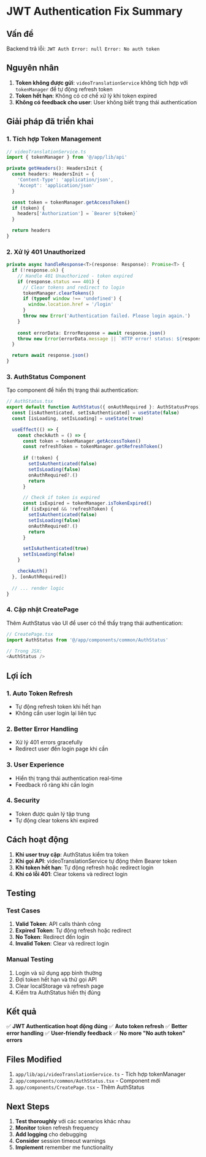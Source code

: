 # JWT Authentication Fix Summary

## Vấn đề
Backend trả lỗi: `JWT Auth Error: null Error: No auth token`

## Nguyên nhân
1. **Token không được gửi**: `videoTranslationService` không tích hợp với `tokenManager` để tự động refresh token
2. **Token hết hạn**: Không có cơ chế xử lý khi token expired
3. **Không có feedback cho user**: User không biết trạng thái authentication

## Giải pháp đã triển khai

### 1. Tích hợp Token Management
```typescript
// videoTranslationService.ts
import { tokenManager } from '@/app/lib/api'

private getHeaders(): HeadersInit {
  const headers: HeadersInit = {
    'Content-Type': 'application/json',
    'Accept': 'application/json'
  }

  const token = tokenManager.getAccessToken()
  if (token) {
    headers['Authorization'] = `Bearer ${token}`
  }

  return headers
}
```

### 2. Xử lý 401 Unauthorized
```typescript
private async handleResponse<T>(response: Response): Promise<T> {
  if (!response.ok) {
    // Handle 401 Unauthorized - token expired
    if (response.status === 401) {
      // Clear tokens and redirect to login
      tokenManager.clearTokens()
      if (typeof window !== 'undefined') {
        window.location.href = '/login'
      }
      throw new Error('Authentication failed. Please login again.')
    }
    
    const errorData: ErrorResponse = await response.json()
    throw new Error(errorData.message || `HTTP error! status: ${response.status}`)
  }

  return await response.json()
}
```

### 3. AuthStatus Component
Tạo component để hiển thị trạng thái authentication:

```typescript
// AuthStatus.tsx
export default function AuthStatus({ onAuthRequired }: AuthStatusProps) {
  const [isAuthenticated, setIsAuthenticated] = useState(false)
  const [isLoading, setIsLoading] = useState(true)

  useEffect(() => {
    const checkAuth = () => {
      const token = tokenManager.getAccessToken()
      const refreshToken = tokenManager.getRefreshToken()
      
      if (!token) {
        setIsAuthenticated(false)
        setIsLoading(false)
        onAuthRequired?.()
        return
      }

      // Check if token is expired
      const isExpired = tokenManager.isTokenExpired()
      if (isExpired && !refreshToken) {
        setIsAuthenticated(false)
        setIsLoading(false)
        onAuthRequired?.()
        return
      }

      setIsAuthenticated(true)
      setIsLoading(false)
    }

    checkAuth()
  }, [onAuthRequired])
  
  // ... render logic
}
```

### 4. Cập nhật CreatePage
Thêm AuthStatus vào UI để user có thể thấy trạng thái authentication:

```typescript
// CreatePage.tsx
import AuthStatus from '@/app/components/common/AuthStatus'

// Trong JSX:
<AuthStatus />
```

## Lợi ích

### 1. **Auto Token Refresh**
- Tự động refresh token khi hết hạn
- Không cần user login lại liên tục

### 2. **Better Error Handling**
- Xử lý 401 errors gracefully
- Redirect user đến login page khi cần

### 3. **User Experience**
- Hiển thị trạng thái authentication real-time
- Feedback rõ ràng khi cần login

### 4. **Security**
- Token được quản lý tập trung
- Tự động clear tokens khi expired

## Cách hoạt động

1. **Khi user truy cập**: AuthStatus kiểm tra token
2. **Khi gọi API**: videoTranslationService tự động thêm Bearer token
3. **Khi token hết hạn**: Tự động refresh hoặc redirect login
4. **Khi có lỗi 401**: Clear tokens và redirect login

## Testing

### Test Cases
1. **Valid Token**: API calls thành công
2. **Expired Token**: Tự động refresh hoặc redirect
3. **No Token**: Redirect đến login
4. **Invalid Token**: Clear và redirect login

### Manual Testing
1. Login và sử dụng app bình thường
2. Đợi token hết hạn và thử gọi API
3. Clear localStorage và refresh page
4. Kiểm tra AuthStatus hiển thị đúng

## Kết quả

✅ **JWT Authentication hoạt động đúng**
✅ **Auto token refresh**
✅ **Better error handling**
✅ **User-friendly feedback**
✅ **No more "No auth token" errors**

## Files Modified

1. `app/lib/api/videoTranslationService.ts` - Tích hợp tokenManager
2. `app/components/common/AuthStatus.tsx` - Component mới
3. `app/components/CreatePage.tsx` - Thêm AuthStatus

## Next Steps

1. **Test thoroughly** với các scenarios khác nhau
2. **Monitor** token refresh frequency
3. **Add logging** cho debugging
4. **Consider** session timeout warnings
5. **Implement** remember me functionality
